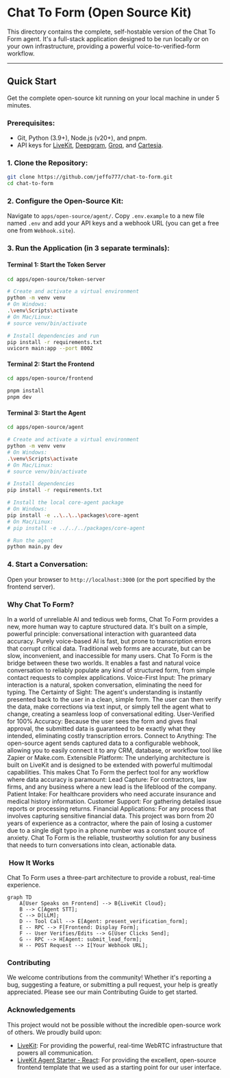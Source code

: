 # Chat To Form (Open Source Kit)

This directory contains the complete, self-hostable version of the Chat To Form agent. It's a full-stack application designed to be run locally or on your own infrastructure, providing a powerful voice-to-verified-form workflow.

---

##  Quick Start

Get the complete open-source kit running on your local machine in under 5 minutes.

### Prerequisites:

*   Git, Python (3.9+), Node.js (v20+), and pnpm.
*   API keys for [LiveKit](https://cloud.livekit.io/), [Deepgram](https://deepgram.com/), [Groq](https://groq.com/), and [Cartesia](https://cartesia.ai/).

### 1. Clone the Repository:

```bash
git clone https://github.com/jeffo777/chat-to-form.git
cd chat-to-form
```
### 2. Configure the Open-Source Kit:
Navigate to `apps/open-source/agent/`. Copy `.env.example` to a new file named `.env` and add your API keys and a webhook URL (you can get a free one from `Webhook.site`).

### 3. Run the Application (in 3 separate terminals):
#### Terminal 1: Start the Token Server
```bash
cd apps/open-source/token-server

# Create and activate a virtual environment
python -m venv venv
# On Windows:
.\venv\Scripts\activate
# On Mac/Linux:
# source venv/bin/activate

# Install dependencies and run
pip install -r requirements.txt
uvicorn main:app --port 8002
```
#### Terminal 2: Start the Frontend
```bash
cd apps/open-source/frontend

pnpm install
pnpm dev
```
#### Terminal 3: Start the Agent
```bash
cd apps/open-source/agent

# Create and activate a virtual environment
python -m venv venv
# On Windows:
.\venv\Scripts\activate
# On Mac/Linux:
# source venv/bin/activate

# Install dependencies
pip install -r requirements.txt

# Install the local core-agent package
# On Windows:
pip install -e ..\..\..\packages\core-agent
# On Mac/Linux:
# pip install -e ../../../packages/core-agent

# Run the agent
python main.py dev
```
### 4. Start a Conversation:
Open your browser to `http://localhost:3000` (or the port specified by the frontend server).

### Why Chat To Form?
In a world of unreliable AI and tedious web forms, Chat To Form provides a new, more human way to capture structured data. It's built on a simple, powerful principle: conversational interaction with guaranteed data accuracy.
Purely voice-based AI is fast, but prone to transcription errors that corrupt critical data. Traditional web forms are accurate, but can be slow, inconvenient, and inaccessible for many users.
Chat To Form is the bridge between these two worlds. It enables a fast and natural voice conversation to reliably populate any kind of structured form, from simple contact requests to complex applications.
Voice-First Input: The primary interaction is a natural, spoken conversation, eliminating the need for typing.
The Certainty of Sight: The agent's understanding is instantly presented back to the user in a clean, simple form. The user can then verify the data, make corrections via text input, or simply tell the agent what to change, creating a seamless loop of conversational editing.
User-Verified for 100% Accuracy: Because the user sees the form and gives final approval, the submitted data is guaranteed to be exactly what they intended, eliminating costly transcription errors.
Connect to Anything: The open-source agent sends captured data to a configurable webhook, allowing you to easily connect it to any CRM, database, or workflow tool like Zapier or Make.com.
Extensible Platform: The underlying architecture is built on LiveKit and is designed to be extended with powerful multimodal capabilities.
This makes Chat To Form the perfect tool for any workflow where data accuracy is paramount:
Lead Capture: For contractors, law firms, and any business where a new lead is the lifeblood of the company.
Patient Intake: For healthcare providers who need accurate insurance and medical history information.
Customer Support: For gathering detailed issue reports or processing returns.
Financial Applications: For any process that involves capturing sensitive financial data.
This project was born from 20 years of experience as a contractor, where the pain of losing a customer due to a single digit typo in a phone number was a constant source of anxiety. Chat To Form is the reliable, trustworthy solution for any business that needs to turn conversations into clean, actionable data.

### ️ How It Works
Chat To Form uses a three-part architecture to provide a robust, real-time experience.
```mermaid
graph TD
    A[User Speaks on Frontend] --> B{LiveKit Cloud};
    B --> C[Agent STT];
    C --> D[LLM];
    D -- Tool Call --> E[Agent: present_verification_form];
    E -- RPC --> F[Frontend: Display Form];
    F -- User Verifies/Edits --> G[User Clicks Send];
    G -- RPC --> H[Agent: submit_lead_form];
    H -- POST Request --> I[Your Webhook URL];
```
### Contributing
We welcome contributions from the community! Whether it's reporting a bug, suggesting a feature, or submitting a pull request, your help is greatly appreciated. Please see our main Contributing Guide to get started.

### Acknowledgements
This project would not be possible without the incredible open-source work of others. We proudly build upon:
*   [LiveKit](https://livekit.io/): For providing the powerful, real-time WebRTC infrastructure that powers all communication.
*   [LiveKit Agent Starter - React](https://github.com/livekit/agent-starter-react): For providing the excellent, open-source frontend template that we used as a starting point for our user interface.
